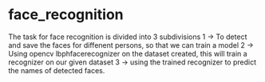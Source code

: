 # face_recognition
The task for face recognition is divided into 3 subdivisions 
1 -> To detect and save the faces for diffenent persons, so that we can train a model 
2 -> Using opencv lbphfacerecognizer on the dataset created, this will train a recognizer on our given dataset
3 -> using the trained recognizer to predict the names of detected faces.
